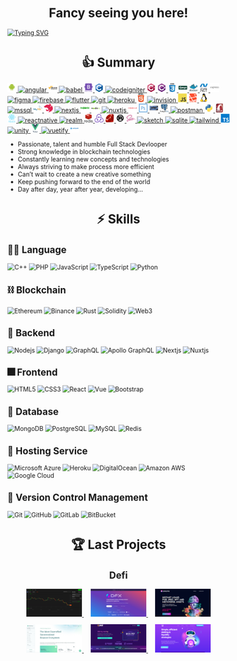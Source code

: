 <h1 align="center">Fancy seeing you here!</h1>

[![Typing SVG](https://typing-svg-generator.herokuapp.com?font=futura+bold&color=%23FF752A&size=30&center=true&vCenter=true&width=700&height=70&lines=Dragon+Master;Blockchain+Software+Developer;Full+Stack+Web+Developer;Talent+But+Humble)](https://git.io/typing-svg)

<h1 align="center">👍 Summary</h1>

<p align="left"> <a href="https://developer.android.com" target="_blank" rel="noreferrer"> <img src="https://raw.githubusercontent.com/devicons/devicon/master/icons/android/android-original-wordmark.svg" alt="android" width="20" height="20"/> </a> <a href="https://angular.io" target="_blank" rel="noreferrer"> <img src="https://angular.io/assets/images/logos/angular/angular.svg" alt="angular" width="20" height="20"/> </a> <a href="https://aws.amazon.com" target="_blank" rel="noreferrer"> <img src="https://raw.githubusercontent.com/devicons/devicon/master/icons/amazonwebservices/amazonwebservices-original-wordmark.svg" alt="aws" width="20" height="20"/> </a> <a href="https://babeljs.io/" target="_blank" rel="noreferrer"> <img src="https://www.vectorlogo.zone/logos/babeljs/babeljs-icon.svg" alt="babel" width="20" height="20"/> </a> <a href="https://getbootstrap.com" target="_blank" rel="noreferrer"> <img src="https://raw.githubusercontent.com/devicons/devicon/master/icons/bootstrap/bootstrap-plain-wordmark.svg" alt="bootstrap" width="20" height="20"/> </a> <a href="https://www.cprogramming.com/" target="_blank" rel="noreferrer"> <img src="https://raw.githubusercontent.com/devicons/devicon/master/icons/c/c-original.svg" alt="c" width="20" height="20"/> </a> <a href="https://codeigniter.com" target="_blank" rel="noreferrer"> <img src="https://cdn.worldvectorlogo.com/logos/codeigniter.svg" alt="codeigniter" width="20" height="20"/> </a> <a href="https://www.w3schools.com/cpp/" target="_blank" rel="noreferrer"> <img src="https://raw.githubusercontent.com/devicons/devicon/master/icons/cplusplus/cplusplus-original.svg" alt="cplusplus" width="20" height="20"/> </a> <a href="https://www.w3schools.com/cs/" target="_blank" rel="noreferrer"> <img src="https://raw.githubusercontent.com/devicons/devicon/master/icons/csharp/csharp-original.svg" alt="csharp" width="20" height="20"/> </a> <a href="https://www.w3schools.com/css/" target="_blank" rel="noreferrer"> <img src="https://raw.githubusercontent.com/devicons/devicon/master/icons/css3/css3-original-wordmark.svg" alt="css3" width="20" height="20"/> </a> <a href="https://www.djangoproject.com/" target="_blank" rel="noreferrer"> <img src="https://raw.githubusercontent.com/devicons/devicon/master/icons/django/django-original.svg" alt="django" width="20" height="20"/> </a> <a href="https://www.docker.com/" target="_blank" rel="noreferrer"> <img src="https://raw.githubusercontent.com/devicons/devicon/master/icons/docker/docker-original-wordmark.svg" alt="docker" width="20" height="20"/> </a> <a href="https://dotnet.microsoft.com/" target="_blank" rel="noreferrer"> <img src="https://raw.githubusercontent.com/devicons/devicon/master/icons/dot-net/dot-net-original-wordmark.svg" alt="dotnet" width="20" height="20"/> </a> <a href="https://expressjs.com" target="_blank" rel="noreferrer"> <img src="https://raw.githubusercontent.com/devicons/devicon/master/icons/express/express-original-wordmark.svg" alt="express" width="20" height="20"/> </a> <a href="https://www.figma.com/" target="_blank" rel="noreferrer"> <img src="https://www.vectorlogo.zone/logos/figma/figma-icon.svg" alt="figma" width="20" height="20"/> </a> <a href="https://firebase.google.com/" target="_blank" rel="noreferrer"> <img src="https://www.vectorlogo.zone/logos/firebase/firebase-icon.svg" alt="firebase" width="20" height="20"/> </a> <a href="https://flutter.dev" target="_blank" rel="noreferrer"> <img src="https://www.vectorlogo.zone/logos/flutterio/flutterio-icon.svg" alt="flutter" width="20" height="20"/> </a> <a href="https://git-scm.com/" target="_blank" rel="noreferrer"> <img src="https://www.vectorlogo.zone/logos/git-scm/git-scm-icon.svg" alt="git" width="20" height="20"/> </a> <a href="https://heroku.com" target="_blank" rel="noreferrer"> <img src="https://www.vectorlogo.zone/logos/heroku/heroku-icon.svg" alt="heroku" width="20" height="20"/> </a> <a href="https://www.w3.org/html/" target="_blank" rel="noreferrer"> <img src="https://raw.githubusercontent.com/devicons/devicon/master/icons/html5/html5-original-wordmark.svg" alt="html5" width="20" height="20"/> </a> <a href="https://www.invisionapp.com/" target="_blank" rel="noreferrer"> <img src="https://www.vectorlogo.zone/logos/invisionapp/invisionapp-icon.svg" alt="invision" width="20" height="20"/> </a> <a href="https://developer.mozilla.org/en-US/docs/Web/JavaScript" target="_blank" rel="noreferrer"> <img src="https://raw.githubusercontent.com/devicons/devicon/master/icons/javascript/javascript-original.svg" alt="javascript" width="20" height="20"/> </a> <a href="https://laravel.com/" target="_blank" rel="noreferrer"> <img src="https://raw.githubusercontent.com/devicons/devicon/master/icons/laravel/laravel-plain-wordmark.svg" alt="laravel" width="20" height="20"/> </a> <a href="https://www.linux.org/" target="_blank" rel="noreferrer"> <img src="https://raw.githubusercontent.com/devicons/devicon/master/icons/linux/linux-original.svg" alt="linux" width="20" height="20"/> </a> <a href="https://www.microsoft.com/en-us/sql-server" target="_blank" rel="noreferrer"> <img src="https://www.svgrepo.com/show/303229/microsoft-sql-server-logo.svg" alt="mssql" width="20" height="20"/> </a> <a href="https://www.mysql.com/" target="_blank" rel="noreferrer"> <img src="https://raw.githubusercontent.com/devicons/devicon/master/icons/mysql/mysql-original-wordmark.svg" alt="mysql" width="20" height="20"/> </a> <a href="https://nestjs.com/" target="_blank" rel="noreferrer"> <img src="https://raw.githubusercontent.com/devicons/devicon/master/icons/nestjs/nestjs-plain.svg" alt="nestjs" width="20" height="20"/> </a> <a href="https://nextjs.org/" target="_blank" rel="noreferrer"> <img src="https://cdn.worldvectorlogo.com/logos/nextjs-2.svg" alt="nextjs" width="20" height="20"/> </a> <a href="https://www.nginx.com" target="_blank" rel="noreferrer"> <img src="https://raw.githubusercontent.com/devicons/devicon/master/icons/nginx/nginx-original.svg" alt="nginx" width="20" height="20"/> </a> <a href="https://nodejs.org" target="_blank" rel="noreferrer"> <img src="https://raw.githubusercontent.com/devicons/devicon/master/icons/nodejs/nodejs-original-wordmark.svg" alt="nodejs" width="20" height="20"/> </a> <a href="https://nuxtjs.org/" target="_blank" rel="noreferrer"> <img src="https://www.vectorlogo.zone/logos/nuxtjs/nuxtjs-icon.svg" alt="nuxtjs" width="20" height="20"/> </a> <a href="https://www.oracle.com/" target="_blank" rel="noreferrer"> <img src="https://raw.githubusercontent.com/devicons/devicon/master/icons/oracle/oracle-original.svg" alt="oracle" width="20" height="20"/> </a> <a href="https://www.photoshop.com/en" target="_blank" rel="noreferrer"> <img src="https://raw.githubusercontent.com/devicons/devicon/master/icons/photoshop/photoshop-line.svg" alt="photoshop" width="20" height="20"/> </a> <a href="https://www.php.net" target="_blank" rel="noreferrer"> <img src="https://raw.githubusercontent.com/devicons/devicon/master/icons/php/php-original.svg" alt="php" width="20" height="20"/> </a> <a href="https://www.postgresql.org" target="_blank" rel="noreferrer"> <img src="https://raw.githubusercontent.com/devicons/devicon/master/icons/postgresql/postgresql-original-wordmark.svg" alt="postgresql" width="20" height="20"/> </a> <a href="https://postman.com" target="_blank" rel="noreferrer"> <img src="https://www.vectorlogo.zone/logos/getpostman/getpostman-icon.svg" alt="postman" width="20" height="20"/> </a> <a href="https://www.python.org" target="_blank" rel="noreferrer"> <img src="https://raw.githubusercontent.com/devicons/devicon/master/icons/python/python-original.svg" alt="python" width="20" height="20"/> </a> <a href="https://rubyonrails.org" target="_blank" rel="noreferrer"> <img src="https://raw.githubusercontent.com/devicons/devicon/master/icons/rails/rails-original-wordmark.svg" alt="rails" width="20" height="20"/> </a> <a href="https://reactjs.org/" target="_blank" rel="noreferrer"> <img src="https://raw.githubusercontent.com/devicons/devicon/master/icons/react/react-original-wordmark.svg" alt="react" width="20" height="20"/> </a> <a href="https://reactnative.dev/" target="_blank" rel="noreferrer"> <img src="https://reactnative.dev/img/header_logo.svg" alt="reactnative" width="20" height="20"/> </a> <a href="https://realm.io/" target="_blank" rel="noreferrer"> <img src="https://raw.githubusercontent.com/bestofjs/bestofjs-webui/8665e8c267a0215f3159df28b33c365198101df5/public/logos/realm.svg" alt="realm" width="20" height="20"/> </a> <a href="https://redis.io" target="_blank" rel="noreferrer"> <img src="https://raw.githubusercontent.com/devicons/devicon/master/icons/redis/redis-original-wordmark.svg" alt="redis" width="20" height="20"/> </a> <a href="https://redux.js.org" target="_blank" rel="noreferrer"> <img src="https://raw.githubusercontent.com/devicons/devicon/master/icons/redux/redux-original.svg" alt="redux" width="20" height="20"/> </a> <a href="https://www.ruby-lang.org/en/" target="_blank" rel="noreferrer"> <img src="https://raw.githubusercontent.com/devicons/devicon/master/icons/ruby/ruby-original.svg" alt="ruby" width="20" height="20"/> </a> <a href="https://www.rust-lang.org" target="_blank" rel="noreferrer"> <img src="https://raw.githubusercontent.com/devicons/devicon/master/icons/rust/rust-plain.svg" alt="rust" width="20" height="20"/> </a> <a href="https://sass-lang.com" target="_blank" rel="noreferrer"> <img src="https://raw.githubusercontent.com/devicons/devicon/master/icons/sass/sass-original.svg" alt="sass" width="20" height="20"/> </a> <a href="https://www.sketch.com/" target="_blank" rel="noreferrer"> <img src="https://www.vectorlogo.zone/logos/sketchapp/sketchapp-icon.svg" alt="sketch" width="20" height="20"/> </a> <a href="https://www.sqlite.org/" target="_blank" rel="noreferrer"> <img src="https://www.vectorlogo.zone/logos/sqlite/sqlite-icon.svg" alt="sqlite" width="20" height="20"/> </a> <a href="https://tailwindcss.com/" target="_blank" rel="noreferrer"> <img src="https://www.vectorlogo.zone/logos/tailwindcss/tailwindcss-icon.svg" alt="tailwind" width="20" height="20"/> </a> <a href="https://www.typescriptlang.org/" target="_blank" rel="noreferrer"> <img src="https://raw.githubusercontent.com/devicons/devicon/master/icons/typescript/typescript-original.svg" alt="typescript" width="20" height="20"/> </a> <a href="https://unity.com/" target="_blank" rel="noreferrer"> <img src="https://www.vectorlogo.zone/logos/unity3d/unity3d-icon.svg" alt="unity" width="20" height="20"/> </a> <a href="https://vuejs.org/" target="_blank" rel="noreferrer"> <img src="https://raw.githubusercontent.com/devicons/devicon/master/icons/vuejs/vuejs-original-wordmark.svg" alt="vuejs" width="20" height="20"/> </a> <a href="https://vuetifyjs.com/en/" target="_blank" rel="noreferrer"> <img src="https://bestofjs.org/logos/vuetify.svg" alt="vuetify" width="20" height="20"/> </a> <a href="https://webpack.js.org" target="_blank" rel="noreferrer"> <img src="https://raw.githubusercontent.com/devicons/devicon/d00d0969292a6569d45b06d3f350f463a0107b0d/icons/webpack/webpack-original-wordmark.svg" alt="webpack" width="20" height="20"/> </a> </p>

- Passionate, talent and humble Full Stack Devlooper
- Strong knowledge in blockchain technologies
- Constantly learning new concepts and technologies
- Always striving to make process more efficient
- Can’t wait to create a new creative something
- Keep pushing forward to the end of the world
- Day after day, year after year, developing...

<h1 align="center">⚡ Skills</h1>

## 👨‍⚖️ Language

![C++](https://img.shields.io/badge/-C++-00599C?style=flat&labelColor=black&color=darkgreen&logo=c)
![PHP](https://img.shields.io/badge/-PHP-60599C?style=flat&labelColor=black&color=darkgreen&logo=php)
![JavaScript](https://img.shields.io/badge/-JavaScript-black?style=flat&labelColor=black&logo=javascript)
![TypeScript](https://img.shields.io/badge/-TypeScript-007ACC?style=flat&labelColor=black&logo=typescript)
![Python](https://img.shields.io/badge/-Python-black?style=flat&labelColor=black&color=blue&logo=Python)

## ⛓ Blockchain

![Ethereum](https://img.shields.io/badge/-Ethereum-1C1C1D?style=flat&labelColor=black&logo=ethereum)
![Binance](https://img.shields.io/badge/-Binance-222200?style=flat&labelColor=black&logo=binance)
![Rust](https://img.shields.io/badge/Rust-363636?style=flat&labelColor=black&logo=rust)
![Solidity](https://img.shields.io/badge/Solidity-363636?style=flat&labelColor=black&logo=solidity)
![Web3](https://img.shields.io/badge/Web_3-c16822?style=flat&labelColor=black&logo=web3.js)

## 🛒 Backend

![Nodejs](https://img.shields.io/badge/-Nodejs-black?style=flat&labelColor=black&color=green&logo=Node.js)
![Django](https://img.shields.io/badge/-Django-black?style=flat&labelColor=black&color=orange&logo=Django)
![GraphQL](https://img.shields.io/badge/-GraphQL-E10098?style=flat&labelColor=black&logo=graphql)
![Apollo GraphQL](https://img.shields.io/badge/-Apollo%20GraphQL-311C87?style=flat&labelColor=black&logo=apollo-graphql)
![Nextjs](https://img.shields.io/badge/-Nextjs-black?style=flat&labelColor=black&color=green&logo=Next.js)
![Nuxtjs](https://img.shields.io/badge/-Nuxtjs-61dafb?style=flat&labelColor=black&color=green&logo=Nuxt.js)

## 🎆 Frontend

![HTML5](https://img.shields.io/badge/-HTML5-E34F26?style=flat&labelColor=black&color=darkorange&logo=html5&logoColor=white)
![CSS3](https://img.shields.io/badge/-CSS3-1572B6?style=flat&labelColor=black&logo=css3)
![React](https://img.shields.io/badge/-React-61dafb?style=flat&labelColor=black&logo=react)
![Vue](https://img.shields.io/badge/-Vue-4fc08d?style=flat&labelColor=black&logo=vue.js)
![Bootstrap](https://img.shields.io/badge/-Bootstrap-563D7C?style=flat&labelColor=black&logo=bootstrap)

## 🧵 Database

![MongoDB](https://img.shields.io/badge/-MongoDB-darkgreen?style=flat&labelColor=black&logo=mongodb)
![PostgreSQL](https://img.shields.io/badge/-PostgreSQL-336791?style=flat&labelColor=black&logo=postgresql)
![MySQL](https://img.shields.io/badge/-MySQL-31aafb?style=flat&labelColor=black&logo=mysql)
![Redis](https://img.shields.io/badge/-Redis-812a1b?style=flat&labelColor=black&logo=Redis)

## 🔮 Hosting Service

![Microsoft Azure](https://img.shields.io/badge/Microsoft%20Azure-232F7E?style=flat&labelColor=black&logo=microsoft-azure)
![Heroku](https://img.shields.io/badge/-Heroku-430098?style=flat&labelColor=black&logo=heroku)
![DigitalOcean](https://img.shields.io/badge/-Digital%20Ocean-darkblue?style=flat&labelColor=black&logo=digitalocean)
![Amazon AWS](https://img.shields.io/badge/Amazon%20AWS-232F3E?style=flat&labelColor=black&logo=amazon-aws)
![Google Cloud](https://img.shields.io/badge/Google%20Cloud-black?style=flat&labelColor=black&logo=google-cloud)

## 🔌 Version Control Management

![Git](https://img.shields.io/badge/-Git-black?style=flat&labelColor=black&logo=git)
![GitHub](https://img.shields.io/badge/-GitHub-181717?style=flat&labelColor=black&logo=github)
![GitLab](https://img.shields.io/badge/-GitLab-FCA121?style=flat&labelColor=black&logo=gitlab)
![BitBucket](https://img.shields.io/badge/-BitBucket-darkblue?style=flat&labelColor=black&logo=bitbucket)

<h1 align="center">🏆 Last Projects</h1>

<h2 align="center">Defi</h2>

<p align="center">
    <a href="https://www.cap.finance/">
			<img src="./assets/defi/cap.png" width="25%"/>
		</a>
		&nbsp;&nbsp;&nbsp;
    <a href="https://dfx.finance/">
    	<img src="./assets/defi/dfx.png" width="25%"/>
		</a>
		&nbsp;&nbsp;&nbsp;
		<a href="https://drops.co/">
    	<img src="./assets/defi/drops.png" width="25%"/>
		</a>
</p>
<p align="center">
    <a href="https://hakka.finance/">
			<img src="./assets/defi/hakka.png" width="25%"/>
		</a>
		&nbsp;&nbsp;&nbsp;
    <a href="https://pooltogether.com/">
    	<img src="./assets/defi/pool.png" width="25%"/>
		</a>
		&nbsp;&nbsp;&nbsp;
		<a href="https://xtoken.market/">
    	<img src="./assets/defi/xtoken.png" width="25%"/>
		</a>
</p>

